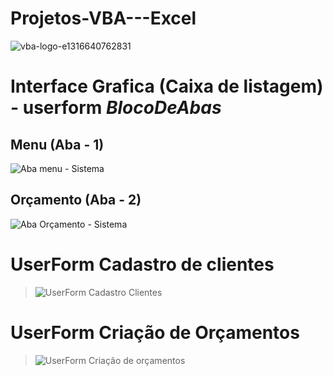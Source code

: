 # Projetos-VBA---Excel

![vba-logo-e1316640762831](https://user-images.githubusercontent.com/85850597/144149842-3e0c9b98-3db7-4382-95ec-1395bd1e50da.png)

# Interface Grafica (Caixa de listagem) - userform __*BlocoDeAbas*__
## Menu (Aba - 1)

![Aba menu - Sistema](https://user-images.githubusercontent.com/85850597/149810416-a23ac2d5-91fe-4f96-a228-66355bae0db2.jpg)

## Orçamento (Aba - 2)

![Aba Orçamento - Sistema](https://user-images.githubusercontent.com/85850597/149810486-274c1a5b-6e98-4311-89f5-09cc6f4e934e.jpg)


# UserForm Cadastro de clientes

> ![UserForm Cadastro Clientes](https://user-images.githubusercontent.com/85850597/149683270-74c0f81e-6a90-4134-b394-69ab76dae76e.jpg)

# UserForm Criação de Orçamentos

> ![UserForm Criação de orçamentos](https://user-images.githubusercontent.com/85850597/149683296-4ad53297-9159-430c-aecd-2e710ab1714c.jpg)


